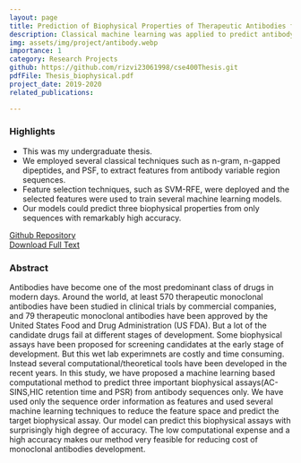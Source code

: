```yaml
---
layout: page
title: Prediction of Biophysical Properties of Therapeutic Antibodies from Antibody Sequences
description: Classical machine learning was applied to predict antibody properties from sequences.
img: assets/img/project/antibody.webp
importance: 1
category: Research Projects
github: https://github.com/rizvi23061998/cse400Thesis.git
pdfFile: Thesis_biophysical.pdf 
project_date: 2019-2020
related_publications: 

---
```

<h3>Highlights</h3>
<ul>
    <li>This was my undergraduate thesis.</li>
    <li>We employed several classical techniques such as n-gram, n-gapped dipeptides, and PSF, to extract features from antibody variable region sequences.
    </li>
    <li>Feature selection techniques, such as SVM-RFE, were deployed and the selected features were used to train several machine learning models.
    </li>
    <li>Our models could predict three biophysical properties from only sequences with remarkably high accuracy.
    </li>
</ul>

<a href='{{ page.github }}'> Github Repository </a>
<br>
<a href='/assets/pdf/Thesis_biophysical.pdf'>Download Full Text</a>

<h3>Abstract</h3>
Antibodies have become one of the most predominant class of drugs in modern days.
Around the world, at least 570 therapeutic monoclonal antibodies have been studied in clinical trials by commercial companies, and 79 therapeutic monoclonal antibodies have been
approved by the United States Food and Drug Administration (US FDA). But a lot of the
candidate drugs fail at different stages of development. Some biophysical assays have been
proposed for screening candidates at the early stage of development. But this wet lab experimnets are costly and time consuming. Instead several computational/theoretical tools have
been developed in the recent years. In this study, we have proposed a machine learning
based computational method to predict three important biophysical assays(AC-SINS,HIC
retention time and PSR) from antibody sequences only. We have used only the sequence
order information as features and used several machine learning techniques to reduce the
feature space and predict the target biophysical assay. Our model can predict this biophysical assays with surprisingly high degree of accuracy. The low computational expense and a
high accuracy makes our method very feasible for reducing cost of monoclonal antibodies
development.


